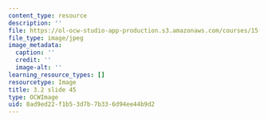 ```yaml
---
content_type: resource
description: ''
file: https://ol-ocw-studio-app-production.s3.amazonaws.com/courses/15-s21-nuts-and-bolts-of-business-plans-january-iap-2014/8ad9ed22f1b53d7b7b336d94ee44b9d2_Slide45.JPG
file_type: image/jpeg
image_metadata:
  caption: ''
  credit: ''
  image-alt: ''
learning_resource_types: []
resourcetype: Image
title: 3.2 slide 45
type: OCWImage
uid: 8ad9ed22-f1b5-3d7b-7b33-6d94ee44b9d2
---
```

